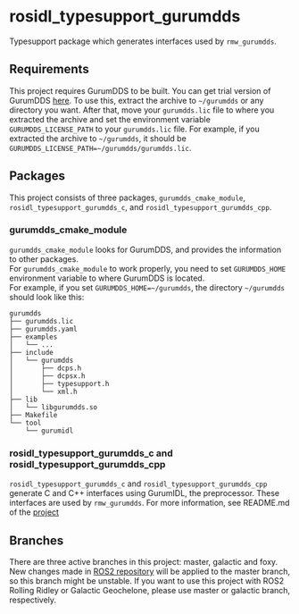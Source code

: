 # rosidl_typesupport_gurumdds
Typesupport package which generates interfaces used by `rmw_gurumdds`.

## Requirements
This project requires GurumDDS to be built. You can get trial version of GurumDDS [here](http://www.gurum.cc/?page_id=2150).
To use this, extract the archive to `~/gurumdds` or any directory you want. After that, move your `gurumdds.lic` file to where you extracted the archive and set the environment variable `GURUMDDS_LICENSE_PATH` to your `gurumdds.lic` file. For example, if you extracted the archive to `~/gurumdds`, it should be `GURUMDDS_LICENSE_PATH=~/gurumdds/gurumdds.lic`.

## Packages
This project consists of three packages, `gurumdds_cmake_module`, `rosidl_typesupport_gurumdds_c`, and `rosidl_typesupport_gurumdds_cpp`.

### gurumdds_cmake_module
`gurumdds_cmake_module` looks for GurumDDS, and provides the information to other packages.  
For `gurumdds_cmake_module` to work properly, you need to set `GURUMDDS_HOME` environment variable to where GurumDDS is located.  
For example, if you set `GURUMDDS_HOME=~/gurumdds`, the directory `~/gurumdds` should look like this:
```
gurumdds
├── gurumdds.lic
├── gurumdds.yaml
├── examples
│   └── ...
├── include
│   └── gurumdds
│       ├── dcps.h
│       ├── dcpsx.h
│       ├── typesupport.h
│       └── xml.h
├── lib
│   └── libgurumdds.so
├── Makefile
└── tool
    └── gurumidl
```

### rosidl_typesupport_gurumdds_c and rosidl_typesupport_gurumdds_cpp
`rosidl_typesupport_gurumdds_c` and `rosidl_typesupport_gurumdds_cpp` generate C and C++ interfaces using GurumIDL, the preprocessor. These interfaces are used by `rmw_gurumdds`. For more information, see README.md of the [project](https://github.com/gurumnet/rmw_gurumdds)

## Branches
There are three active branches in this project: master, galactic and foxy.
New changes made in [ROS2 repository](https://github.com/ros2) will be applied to the master branch, so this branch might be unstable.
If you want to use this project with ROS2 Rolling Ridley or Galactic Geochelone, please use master or galactic branch, respectively.
